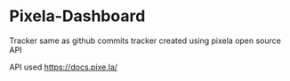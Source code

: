 # Pixela-Dashboard
Tracker same as github commits tracker created using pixela open source API

API used https://docs.pixe.la/
